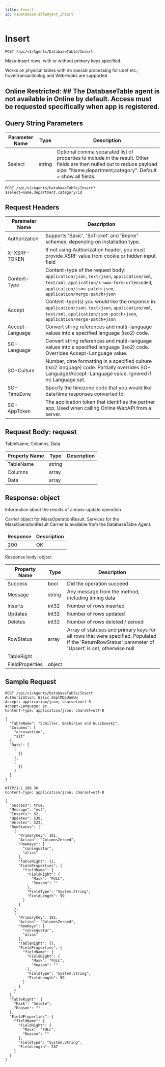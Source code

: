 ```yaml
---
title: Insert
id: v1DatabaseTableAgent_Insert
---
```


# Insert

```http
POST /api/v1/Agents/DatabaseTable/Insert
```

Mass-insert rows, with or without primary keys specified.

Works on physical tables with no special processing for udef etc.; traveltransactionlog and WebHooks are supported


## Online Restricted: ## The DatabaseTable agent is not available in Online by default. Access must be requested specifically when app is registered.





## Query String Parameters

| Parameter Name | Type |  Description |
|----------------|------|--------------|
| $select | string |  Optional comma separated list of properties to include in the result. Other fields are then nulled out to reduce payload size: "Name,department,category". Default = show all fields. |

```http
POST /api/v1/Agents/DatabaseTable/Insert?$select=name,department,category/id
```


## Request Headers

| Parameter Name | Description |
|----------------|-------------|
| Authorization  | Supports 'Basic', 'SoTicket' and 'Bearer' schemes, depending on installation type. |
| X-XSRF-TOKEN   | If not using Authorization header, you must provide XSRF value from cookie or hidden input field |
| Content-Type | Content-type of the request body: `application/json`, `text/json`, `application/xml`, `text/xml`, `application/x-www-form-urlencoded`, `application/json-patch+json`, `application/merge-patch+json` |
| Accept         | Content-type(s) you would like the response in: `application/json`, `text/json`, `application/xml`, `text/xml`, `application/json-patch+json`, `application/merge-patch+json` |
| Accept-Language | Convert string references and multi-language values into a specified language (iso2) code. |
| SO-Language | Convert string references and multi-language values into a specified language (iso2) code. Overrides Accept-Language value. |
| SO-Culture | Number, date formatting in a specified culture (iso2 language) code. Partially overrides SO-Language/Accept-Language value. Ignored if no Language set. |
| SO-TimeZone | Specify the timezone code that you would like date/time responses converted to. |
| SO-AppToken | The application token that identifies the partner app. Used when calling Online WebAPI from a server. |

## Request Body: request  

TableName, Columns, Data 

| Property Name | Type |  Description |
|----------------|------|--------------|
| TableName | string |  |
| Columns | array |  |
| Data | array |  |


## Response: object

Information about the results of a mass-update operation



Carrier object for MassOperationResult.
Services for the MassOperationResult Carrier is available from the <see cref="T:SuperOffice.CRM.Services.IDatabaseTableAgent">DatabaseTable Agent</see>.

| Response | Description |
|----------------|-------------|
| 200 | OK |

Response body: object

| Property Name | Type |  Description |
|----------------|------|--------------|
| Success | bool | Did the operation succeed |
| Message | string | Any message from the method, including timing data |
| Inserts | int32 | Number of rows inserted |
| Updates | int32 | Number of rows updated |
| Deletes | int32 | Number of rows deleted / zeroed |
| RowStatus | array | Array of statuses and primary keys for all rows that were specified. Populated if the 'ReturnRowStatus' parameter of 'Upsert' is set, otherwise null |
| TableRight |  |  |
| FieldProperties | object |  |

## Sample Request

```http!
POST /api/v1/Agents/DatabaseTable/Insert
Authorization: Basic dGplMDpUamUw
Accept: application/json; charset=utf-8
Accept-Language: sv
Content-Type: application/json; charset=utf-8

{
  "TableName": "Schiller, Bashirian and Gusikowski",
  "Columns": [
    "accusantium",
    "sit"
  ],
  "Data": [
    [
      {}
    ],
    [
      {}
    ]
  ]
}
```

```http_
HTTP/1.1 200 OK
Content-Type: application/json; charset=utf-8

{
  "Success": true,
  "Message": "est",
  "Inserts": 62,
  "Updates": 630,
  "Deletes": 522,
  "RowStatus": [
    {
      "PrimaryKey": 181,
      "Action": "ColumnsZeroed",
      "RowKeys": [
        "consequatur",
        "alias"
      ],
      "TableRight": {},
      "FieldProperties": {
        "fieldName": {
          "FieldRight": {
            "Mask": "FULL",
            "Reason": ""
          },
          "FieldType": "System.String",
          "FieldLength": 59
        }
      }
    },
    {
      "PrimaryKey": 181,
      "Action": "ColumnsZeroed",
      "RowKeys": [
        "consequatur",
        "alias"
      ],
      "TableRight": {},
      "FieldProperties": {
        "fieldName": {
          "FieldRight": {
            "Mask": "FULL",
            "Reason": ""
          },
          "FieldType": "System.String",
          "FieldLength": 59
        }
      }
    }
  ],
  "TableRight": {
    "Mask": "Delete",
    "Reason": ""
  },
  "FieldProperties": {
    "fieldName": {
      "FieldRight": {
        "Mask": "FULL",
        "Reason": ""
      },
      "FieldType": "System.String",
      "FieldLength": 287
    }
  }
}
```